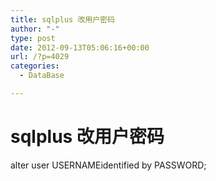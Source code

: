 ```yaml
---
title: sqlplus 改用户密码
author: "-"
type: post
date: 2012-09-13T05:06:16+00:00
url: /?p=4029
categories:
  - DataBase

---
```

# sqlplus 改用户密码
alter user USERNAMEidentified by PASSWORD;